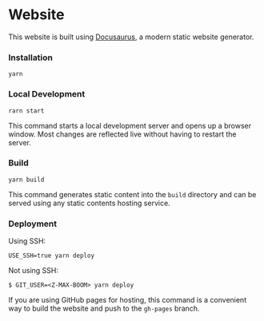 # Website

This website is built using [Docusaurus](https://docusaurus.io/), a modern static website generator.

### Installation

```
yarn
```

### Local Development

```
rarn start
```

This command starts a local development server and opens up a browser window. Most changes are reflected live without having to restart the server.

### Build

```
yarn build
```

This command generates static content into the `build` directory and can be served using any static contents hosting service.

### Deployment

Using SSH:

```
USE_SSH=true yarn deploy
```

Not using SSH:

```
$ GIT_USER=<Z-MAX-BOOM> yarn deploy
```

If you are using GitHub pages for hosting, this command is a convenient way to build the website and push to the `gh-pages` branch.
